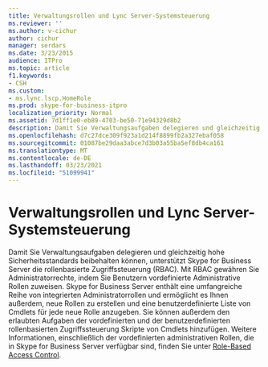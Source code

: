 ```yaml
---
title: Verwaltungsrollen und Lync Server-Systemsteuerung
ms.reviewer: ''
ms.author: v-cichur
author: cichur
manager: serdars
ms.date: 3/23/2015
audience: ITPro
ms.topic: article
f1.keywords:
- CSH
ms.custom:
- ms.lync.lscp.HomeRole
ms.prod: skype-for-business-itpro
localization_priority: Normal
ms.assetid: 7d1ff1e0-eb89-4703-be50-71e94329d8b2
description: Damit Sie Verwaltungsaufgaben delegieren und gleichzeitig hohe Sicherheitsstandards beibehalten können, unterstützt Skype for Business Server die rollenbasierte Zugriffssteuerung (RBAC). Mit RBAC gewähren Sie Administratorrechte, indem Sie Benutzern vordefinierte Administrative Rollen zuweisen. Skype for Business Server enthält eine umfangreiche Reihe von integrierten Administratorrollen und ermöglicht es Ihnen außerdem, neue Rollen zu erstellen und eine benutzerdefinierte Liste von Cmdlets für jede neue Rolle anzugeben. Sie können außerdem den erlaubten Aufgaben der vordefinierten und der benutzerdefinierten rollenbasierten Zugriffssteuerung Skripte von Cmdlets hinzufügen. Weitere Informationen, einschließlich der vordefinierten administrativen Rollen, die in Skype for Business Server verfügbar sind, finden Sie unter Role-Based Access Control.
ms.openlocfilehash: d7c27dce309f923a1d214f8899fb2a327ebaf058
ms.sourcegitcommit: 01087be29daa3abce7d3b03a55ba5ef8db4ca161
ms.translationtype: MT
ms.contentlocale: de-DE
ms.lasthandoff: 03/23/2021
ms.locfileid: "51099941"
---
```

# <a name="administrative-roles-and-lync-server-control-panel"></a>Verwaltungsrollen und Lync Server-Systemsteuerung

Damit Sie Verwaltungsaufgaben delegieren und gleichzeitig hohe Sicherheitsstandards beibehalten können, unterstützt Skype for Business Server die rollenbasierte Zugriffssteuerung (RBAC). Mit RBAC gewähren Sie Administratorrechte, indem Sie Benutzern vordefinierte Administrative Rollen zuweisen. Skype for Business Server enthält eine umfangreiche Reihe von integrierten Administratorrollen und ermöglicht es Ihnen außerdem, neue Rollen zu erstellen und eine benutzerdefinierte Liste von Cmdlets für jede neue Rolle anzugeben. Sie können außerdem den erlaubten Aufgaben der vordefinierten und der benutzerdefinierten rollenbasierten Zugriffssteuerung Skripte von Cmdlets hinzufügen. Weitere Informationen, einschließlich der vordefinierten administrativen Rollen, die in Skype for Business Server verfügbar sind, finden Sie unter [Role-Based Access Control](/previous-versions/office/lync-server-2013/lync-server-2013-planning-for-role-based-access-control).
